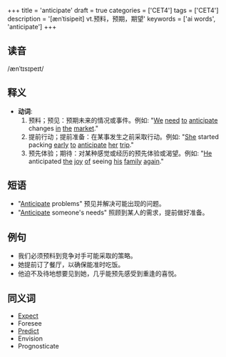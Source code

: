 +++
title = 'anticipate'
draft = true
categories = ['CET4']
tags = ['CET4']
description = '[ænˈtisipeit] vt.预料，预期，期望'
keywords = ['ai words', 'anticipate']
+++

## 读音
/ænˈtɪsɪpeɪt/

## 释义
- **动词**:
    1. 预料；预见：预期未来的情况或事件。例如: "[We](/post/we/) [need](/post/need/) [to](/post/to/) [anticipate](/post/anticipate/) changes [in](/post/in/) [the](/post/the/) [market](/post/market/)."
    2. 提前行动；提前准备：在某事发生之前采取行动。例如: "[She](/post/she/) started packing [early](/post/early/) [to](/post/to/) [anticipate](/post/anticipate/) [her](/post/her/) [trip](/post/trip/)."
    3. 预先体验；期待：对某种感觉或经历的预先体验或渴望。例如: "[He](/post/he/) anticipated [the](/post/the/) [joy](/post/joy/) [of](/post/of/) seeing [his](/post/his/) [family](/post/family/) [again](/post/again/)."

## 短语
- "[Anticipate](/post/anticipate/) problems" 预见并解决可能出现的问题。
- "[Anticipate](/post/anticipate/) someone's needs" 照顾到某人的需求，提前做好准备。

## 例句
- 我们必须预料到竞争对手可能采取的策略。
- 她提前订了餐厅，以确保能准时吃饭。
- 他迫不及待地想要见到她，几乎能预先感受到重逢的喜悦。

## 同义词
- [Expect](/post/expect/)
- Foresee
- [Predict](/post/predict/)
- Envision
- Prognosticate
